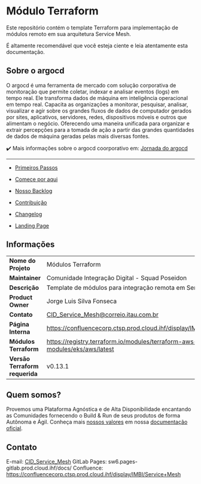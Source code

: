 # Módulo Terraform

Este repositório contém o template Terraform para implementação de módulos remoto em sua arquitetura Service Mesh.

É altamente recomendável que você esteja ciente e leia atentamente esta documentação.


## Sobre o argocd

O argocd é uma ferramenta de mercado com solução corporativa de monitoração que permite coletar, indexar e analisar eventos (logs) em tempo real. Ele transforma dados de máquina em inteligência operacional em tempo real. Capacita as organizações a monitorar, pesquisar, analisar, visualizar e agir sobre os grandes fluxos de dados de computador gerados por sites, aplicativos, servidores, redes, dispositivos móveis e outros que alimentam o negócio. Oferecendo uma maneira unificada para organizar e extrair percepções para a tomada de ação a partir das grandes quantidades de dados de máquina geradas pelas mais diversas fontes.

:heavy_check_mark: Mais informações sobre o argocd coorporativo em: [Jornada do argocd](https://confluencecorp.ctsp.prod.cloud.ihf/pages/viewpage.action?pageId=202838723)

---
- [Primeiros Passos](GETTINGSTARTED.md)

- [Comece por aqui](https://confluencecorp.ctsp.prod.cloud.ihf/display/IMBI/2+-+Jornada+Service+Mesh+-+Istio)

- [Nosso Backlog](HELPWANTED.md)

- [Contribuição](CONTRIBUTING.md)

- [Changelog](CHANGELOG.md)

- [Landing Page](https://sw6.pages-gitlab.prod.cloud.ihf/docs)

## Informações

|	|   |
|---	|---	|
|**Nome do Projeto**	|Módulos Terraform   	| 
|**Maintainer**     	|Comunidade Integração Digital - Squad Poseidon	|
|**Descrição**      	|Template de módulos para integração remota em Service Mesh	|
|**Product Owner**  	|Jorge Luis Silva Fonseca     	|
|**Contato**            |CID_Service_Mesh@correio.itau.com.br |
|**Página Interna**  	|https://confluencecorp.ctsp.prod.cloud.ihf/display/IMBI/Service+Mesh	|
|**Módulos Terraform** 	|https://registry.terraform.io/modules/terraform-aws-modules/eks/aws/latest	|
|**Versão Terraform requerida**	|v0.13.1 | 

## Quem somos?
Provemos uma Plataforma Agnóstica e de Alta Disponibilidade encantando as Comunidades fornecendo o Build & Run de seus produtos de forma Autônoma e Ágil. Conheça mais [nossos valores](https://sw6.pages-gitlab.prod.cloud.ihf/docs/quem-somos/valores/) em nossa [documentação oficial](https://sw6.pages-gitlab.prod.cloud.ihf/docs/).

## Contato
E-mail: [CID_Service_Mesh](CID_Service_Mesh@correio.itau.com.br)
GitLab Pages: sw6.pages-gitlab.prod.cloud.ihf/docs/
Confluence: https://confluencecorp.ctsp.prod.cloud.ihf/display/IMBI/Service+Mesh